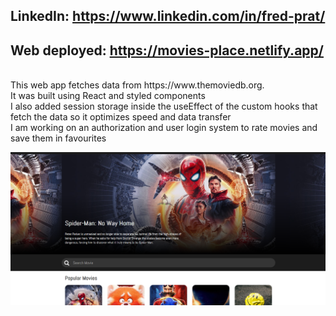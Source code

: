 ## LinkedIn: https://www.linkedin.com/in/fred-prat/ <br>
## Web deployed: https://movies-place.netlify.app/
<br>
This web app fetches data from https://www.themoviedb.org. <br>
It was built using React and styled components <br>
I also added session storage inside the useEffect of the custom hooks that fetch the data so it optimizes speed and data transfer <br>
I am working on an authorization and user login system to rate movies and save them in favourites

![startingLogo](appPics/moviesPage.png)
